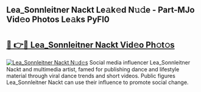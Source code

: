 ## Lea_Sonnleitner Nackt Le𝚊k𝚎d N𝚞𝚍e - Part-MJo Vid𝚎o Photos Le𝚊ks PyFI0

# <h2><a href="http://fb1lnmx.evod.top/?m=Lea_Sonnleitner+Nackt">🔗 👉🔴 Lea_Sonnleitner Nackt Vid𝚎o Ph𝚘t𝚘s</a></h2>

[![Lea_Sonnleitner Nackt N𝚞d𝚎s](https://i.imgur.com/8V9OHl7.gif)](http://fb1lnmx.evod.top/?m=Lea_Sonnleitner+Nackt)
Social media influencer Lea_Sonnleitner Nackt and multimedia artist, famed for publishing dance and lifestyle material through viral dance trends and short videos. Public figures Lea_Sonnleitner Nackt can use their influence to promote social change. 
